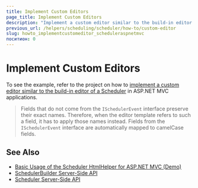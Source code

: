 ```yaml
---
title: Implement Custom Editors
page_title: Implement Custom Editors
description: "Implement a custom editor similar to the build-in editor of a Kendo UI Scheduler in ASP.NET MVC applications."
previous_url: /helpers/scheduling/scheduler/how-to/custom-editor
slug: howto_implementcustomeditor_scheduleraspnetmvc
поситион: 0
---
```


# Implement Custom Editors

To see the example, refer to the project on how to [implement a custom editor similar to the build-in editor of a Scheduler](https://github.com/telerik/ui-for-aspnet-mvc-examples/tree/master/scheduler/scheduler-custom-editor) in ASP.NET MVC applications.

> Fields that do not come from the `ISchedulerEvent` interface preserve their exact names. Therefore, when the editor template refers to such a field, it has to apply those names instead. Fields from the `ISchedulerEvent` interface are automatically mapped to camelCase fields.

## See Also

* [Basic Usage of the Scheduler HtmlHelper for ASP.NET MVC (Demo)](https://demos.telerik.com/aspnet-mvc/scheduler)
* [SchedulerBuilder Server-Side API](https://docs.telerik.com/aspnet-mvc/api/Kendo.Mvc.UI.Fluent/SchedulerBuilder)
* [Scheduler Server-Side API](/api/scheduler)

